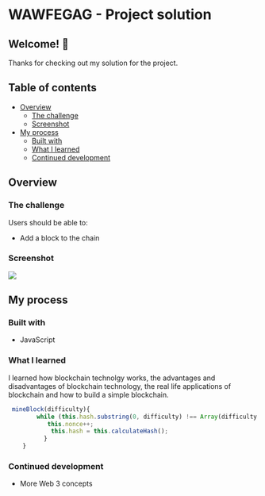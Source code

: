# WAWFEGAG - Project solution

## Welcome! 👋

Thanks for checking out my solution for the project. 

## Table of contents

- [Overview](#overview)
  - [The challenge](#the-challenge)
  - [Screenshot](#screenshot)
- [My process](#my-process)
  - [Built with](#built-with)
  - [What I learned](#what-i-learned)
  - [Continued development](#continued-development)
 
## Overview

### The challenge

Users should be able to:

- Add a block to the chain

### Screenshot

![](./screenshot.jpg)


## My process

### Built with

- JavaScript


### What I learned

I learned how blockchain technolgy works, the advantages and disadvantages of blockchain technology, the real life applications of blockchain and how to build a simple blockchain.

```js
 mineBlock(difficulty){
        while (this.hash.substring(0, difficulty) !== Array(difficulty - 1).join("0")){
           this.nonce++;
            this.hash = this.calculateHash();
          }
    }
```


### Continued development

- More Web 3 concepts 
